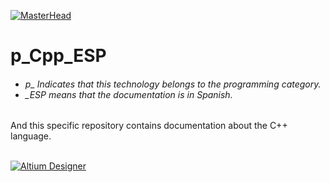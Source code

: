 [![MasterHead](http://dicer0.com/wp-content/uploads/2023/09/C-di_cer0-Banner.png)](https://dicer0.com/#skills)
# p_Cpp_ESP
<h6 align="justify">
  <ul>
    <li>p_ Indicates that this technology belongs to the programming category.</li>
    <li>_ESP means that the documentation is in Spanish.</li>
  </ul>
</h6>
And this specific repository contains documentation about the C++ language.
&nbsp;
<br/>
&nbsp;

[![Altium Designer](http://dicer0.com/wp-content/uploads/2023/10/p_C-1.png)](https://dicer0.com/#skills)
